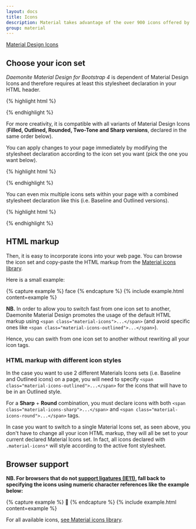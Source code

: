 ```yaml
---
layout: docs
title: Icons
description: Material takes advantage of the over 900 icons offered by the official icon set from Google.
group: material
---
```


<div class="list-group">
  <a href="https://material.io/resources/icons/?style=baseline" target="_blank" rel="nofollow" class="list-group-item list-group-item-action d-flex font-weight-bold">
    <span class="list-group-item-icon lgi-icon-md"></span>
    Material Design Icons</a>
</div>

## Choose your icon set

*Daemonite Material Design for Bootstrap 4* is dependent of Material Design Icons and therefore requires at least this stylesheet declaration in your HTML header.

{% highlight html %}
<link href="{{ site.cdn.md_icon }}" rel="stylesheet" crossorigin>
{% endhighlight %}

For more creativity, it is compatible with all variants of Material Design Icons (**Filled, Outlined, Rounded, Two-Tone and Sharp versions**, declared in the same order below).

You can apply changes to your page immediately by modifying the stylesheet declaration according to the icon set you want (pick the one you want below).

{% highlight html %}
<link href="https://fonts.googleapis.com/css2?family=Material+Icons" rel="stylesheet" crossorigin>
<link href="https://fonts.googleapis.com/css2?family=Material+Icons+Outlined" rel="stylesheet" crossorigin>
<link href="https://fonts.googleapis.com/css2?family=Material+Icons+Round" rel="stylesheet" crossorigin>
<link href="https://fonts.googleapis.com/css2?family=Material+Icons+Two+Tone" rel="stylesheet" crossorigin>
<link href="https://fonts.googleapis.com/css2?family=Material+Icons+Sharp" rel="stylesheet" crossorigin>
{% endhighlight %}

You can even mix multiple icons sets within your page with a combined stylesheet declaration like this (i.e. Baseline and Outlined versions).

{% highlight html %}
<link href="https://fonts.googleapis.com/css2?family=Material+Icons&family=Material+Icons+Outlined" rel="stylesheet" crossorigin>
{% endhighlight %}

## HTML markup

Then, it is easy to incorporate icons into your web page. You can browse the icon set and copy-paste the HTML markup from the [Material icons library](https://material.io/resources/icons/).

Here is a small example:

{% capture example %}
<span class="material-icons">face</span>
{% endcapture %}
{% include example.html content=example %}

**NB.** In order to allow you to switch fast from one icon set to another, Daemonite Material Design promotes the usage of the default HTML markup using `<span class="material-icons">...</span>` (and avoid specific ones like `<span class="material-icons-outlined">...</span>`).

Hence, you can swith from one icon set to another without rewriting all your icon tags.

### HTML markup with different icon styles

In the case you want to use 2 different Materials Icons sets (i.e. Baseline and Outlined icons) on a page, you will need to specify `<span class="material-icons-outlined">...</span>` for the icons that will have to be in an Outlined style.

For a **Sharp** + **Round** combination, you must declare icons with both `<span class="material-icons-sharp">...</span>` and `<span class="material-icons-round">...</span>` tags.

In case you want to switch to a single Material Icons set, as seen above, you don't have to change all your icon HTML markup, they will all be set to your current declared Material Icons set.
In fact, all icons declared with `.material-icons*` will style according to the active font stylesheet.

## Browser support

**NB. For browsers that do not [support ligatures (IE11)](https://caniuse.com/kerning-pairs-ligatures), fall back to specifying the icons using numeric character references like the example below:**

{% capture example %}
<span class="material-icons">&#xE87C;</span>
{% endcapture %}
{% include example.html content=example %}

For all available icons, [see Material icons library](https://material.io/resources/icons/).
